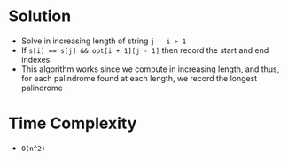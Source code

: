# Solution
- Solve in increasing length of string `j - i > 1`
- If `s[i] == s[j] && opt[i + 1][j - 1]` then record the start and end indexes
- This algorithm works since we compute in increasing length, and thus, for each palindrome found at each length, we record
    the longest palindrome

# Time Complexity
- `O(n^2)`